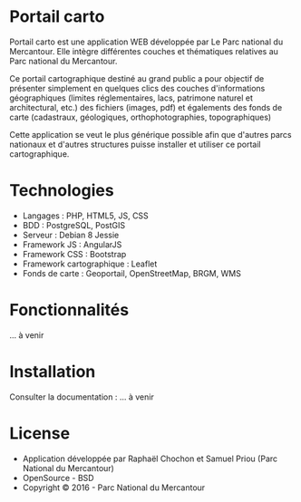 # Portail carto

Portail carto est une application WEB développée par Le Parc national du Mercantour. Elle intègre différentes couches et thématiques relatives au Parc national du Mercantour.

Ce portail cartographique destiné au grand public a pour objectif de présenter simplement en quelques clics des couches d'informations géographiques (limites réglementaires, lacs, patrimone naturel et architectural, etc.) des fichiers (images, pdf) et égalements des fonds de carte (cadastraux, géologiques, orthophotographies, topographiques)

Cette application se veut le plus générique possible afin que d'autres parcs nationaux et d'autres structures puisse installer et utiliser ce portail cartographique.

# Technologies

* Langages : PHP, HTML5, JS, CSS
* BDD : PostgreSQL, PostGIS
* Serveur : Debian 8 Jessie
* Framework JS : AngularJS
* Framework CSS : Bootstrap
* Framework cartographique : Leaflet
* Fonds de carte : Geoportail, OpenStreetMap, BRGM, WMS

# Fonctionnalités

... à venir

# Installation

Consulter la documentation : ... à venir

# License

* Application développée par Raphaël Chochon et Samuel Priou (Parc National du Mercantour)
* OpenSource - BSD
* Copyright © 2016 - Parc National du Mercantour
